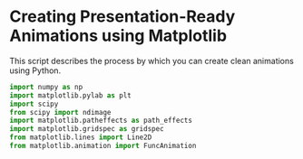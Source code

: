 # Creating Presentation-Ready Animations using Matplotlib

This script describes the process by which you can create clean animations using Python.

```python
import numpy as np
import matplotlib.pylab as plt
import scipy
from scipy import ndimage
import matplotlib.patheffects as path_effects
import matplotlib.gridspec as gridspec
from matplotlib.lines import Line2D
from matplotlib.animation import FuncAnimation
```
